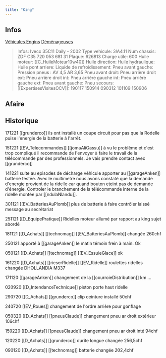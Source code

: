```yaml
---
title: "King"
---
```


## Infos
[Véhicules Engins](notes/engins%20de%20transport/véhicules/L_VehiculesEngins.md) [Déménageuses](notes/engins%20de%20transport/véhicules/C_Demenageuses.md)

> Infos: Iveco 35C11 Daily - 2002
Type vehicule: 3IA4.11
Num chassis: ZDF C35 720 053 681 31
Plaque: 626813
Charge utile: 600
Huile moteur: [[C_HuileMoteur10w40]]
Huile direction:
Huile hydraulique:
Huile pont arriere:
Liquide de refroidissement:
Pneu avant gauche:
Pression pneus : AV 4,5 AR 3,65
Pneu avant droit:
Pneu arrière droit ext:
Pneu arrière droit int:
Pneu arrière gauche int:
Pneu arrière gauche ext:
Pneu avant gauche:
Pneu secours:
[[ExpertisesVisitesOCV]]: 190117 150914 090312 101109 150906

## Afaire 

## Historique
171221 [[grunderco]] ils ont installé un coupe circuit pour pas que la Rodelle puise l'energie de la batterie à l'arrêt.

151221 [[EV_Telecommandes]] [[jomaAliGassu]] à vu le problème et c'est trop compliqué il recommande de l'envoyer à faire le travail de la télécommande par des professionnels. Je vais prendre contact avec [[grunderco]]

141221 suite au episodes de décharge véhicule apporter au [[garageAnken]] batterie testée. Avec le multimetre nous avons constaté que la demande d'energie provient de la ridelle car quand bouton eteint pas de demande d'énergie. Controler le branchement de la télécommande interne de la ridelle montée par [[ndulaNlandu]]. 

301121 [[EV_BatteriesAuPlomb]] plus de batterie à faire contrôler laissé message au secrétariat

251121 [[D_EquipePratique]] Ridelles moteur allumé par rapport au king sujet abordé 

181121 [[D_Achats]] [[technomag]] [[EV_BatteriesAuPlomb]] changée 260chf

250121 apporté à [[garageAnken]] le matin témoin frein à main. Ok

050121 [[D_Achats]] [[technomag]] [[EV_EssuieGlace]] ok

161220 [[D_Achats]] [[rieserRidelle]] [[EV_Ridelle]] roulettes ridelles changée DHOLLANDIA M337

171120 [[garageAnken]] changement de la [[courroieDistribution]] km ...

020920 [[D_IntendanceTechnique]] piston porte haut ridelle

290720 [[D_Achats]] [[grunderco]] clip ceinture installé 50chf

240720 [[EV_Roues]] changement de l'ordre arrière pour gonflage

050320 [[D_Achats]] [[pneusClaude]] changement pneu ar droit extérieur 106chf

150220 [[D_Achats]] [[pneusClaude]] changement pneu ar droit inté 94chf

120220 [[D_Achats]] [[grunderco]] durite longue changée 256,5chf

090120 [[D_Achats]] [[technomag]] batterie changée 202,4chf